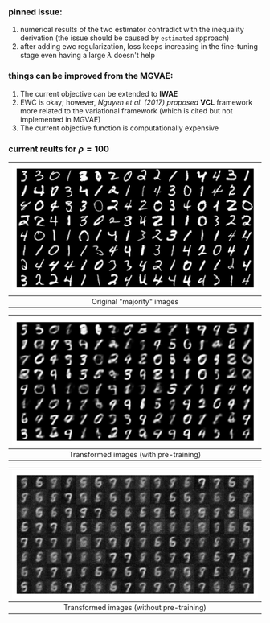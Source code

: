### pinned issue:
1. numerical results of the two estimator contradict with the inequality derivation (the issue should be caused by `estimated` approach)
2. after adding ewc regularization, loss keeps increasing in the fine-tuning stage
	even having a large $\lambda$ doesn't help

### things can be improved from the MGVAE:
1. The current objective can be extended to **IWAE** 
2. EWC is okay; however, *Nguyen et al. (2017) proposed* **VCL** framework more related to the variational framework (which is cited but not implemented in MGVAE)
3. The current objective function is computationally expensive

### current reults for $\rho=100$
|![Original](./res/100original.png)|
|:---:|
|Original "majority" images|

|![With pre-training](./res/100with_pt.png)|
|:---:|
|Transformed images (with pre-training)|

|![Without pre-training](./res/100wout_pt.png)|
|:---:|
|Transformed images (without pre-training)|
